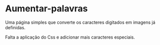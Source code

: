 # Aumentar-palavras
Uma página simples que converte os caracteres digitados em imagens já definidas.

Falta a aplicação do Css e adicionar mais caracteres especiais.
